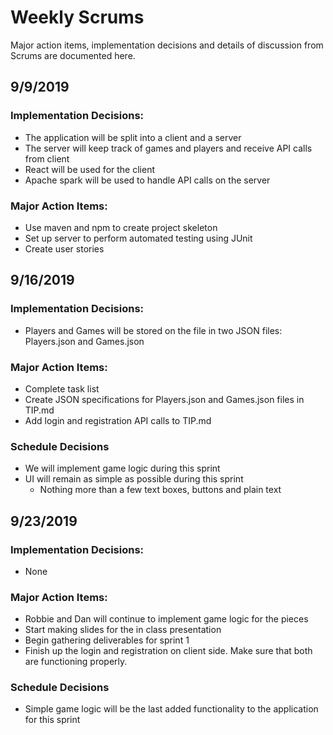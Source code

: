 # Weekly Scrums
Major action items, implementation decisions and details of discussion from Scrums are documented here. 

## 9/9/2019
### Implementation Decisions: 
- The application will be split into a client and a server
- The server will keep track of games and players and receive API calls from client
- React will be used for the client
- Apache spark will be used to handle API calls on the server
### Major Action Items:
- Use maven and npm to create project skeleton
- Set up server to perform automated testing using JUnit
- Create user stories

## 9/16/2019
### Implementation Decisions: 
- Players and Games will be stored on the file in two JSON files: Players.json and Games.json
### Major Action Items:
- Complete task list
- Create JSON specifications for Players.json and Games.json files in TIP.md
- Add login and registration API calls to TIP.md
### Schedule Decisions
- We will implement game logic during this sprint
- UI will remain as simple as possible during this sprint
  - Nothing more than a few text boxes, buttons and plain text
  
## 9/23/2019
### Implementation Decisions: 
- None
### Major Action Items:
- Robbie and Dan will continue to implement game logic for the pieces
- Start making slides for the in class presentation
- Begin gathering deliverables for sprint 1
- Finish up the login and registration on client side. Make sure that both are functioning properly. 
### Schedule Decisions
- Simple game logic will be the last added functionality to the application for this sprint


